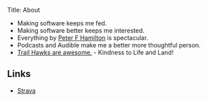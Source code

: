 Title: About

- Making software keeps me fed.
- Making software better keeps me interested.
- Everything by [Peter F Hamilton](http://amzn.to/2j8iYCg) is spectacular.
- Podcasts and Audible make me a better more thoughtful person.
- [Trail Hawks are awesome.](https://trailhawks.com) - Kindness to Life and Land!

## Links

- [Strava](https://www.strava.com/athletes/4332172)